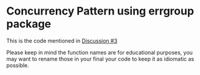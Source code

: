 # Concurrency Pattern using errgroup package

This is the code mentioned in [Discussion #3](https://github.com/MarioCarrion/videos/discussions/3)

Please keep in mind the function names are for educational purposes, you may want to rename those in your final your code to keep it as idiomatic as possible.
